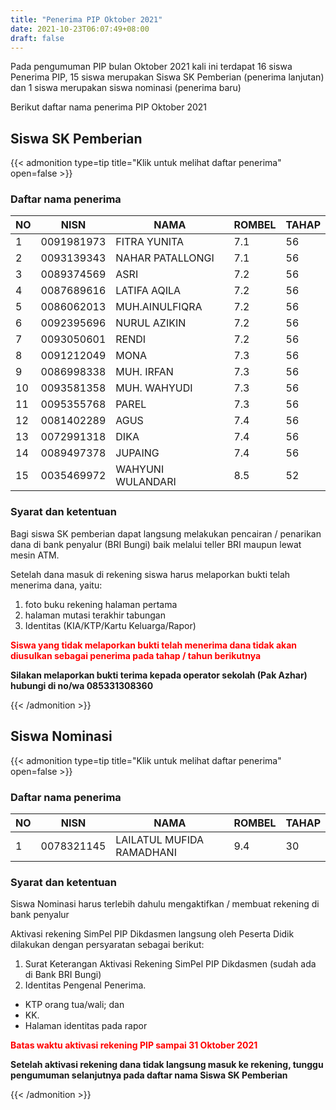 ```yaml
---
title: "Penerima PIP Oktober 2021"
date: 2021-10-23T06:07:49+08:00
draft: false
---
```


Pada pengumuman PIP bulan Oktober 2021 kali ini terdapat 16 siswa Penerima PIP, 15 siswa merupakan Siswa SK Pemberian (penerima lanjutan) dan 1 siswa merupakan siswa nominasi (penerima baru)

Berikut daftar nama penerima PIP Oktober 2021

## Siswa SK Pemberian

{{< admonition type=tip title="Klik untuk melihat daftar penerima" open=false >}}

  ### Daftar nama penerima

| NO | NISN       | NAMA              | ROMBEL | TAHAP |
| -- | ---------- | ----------------- | ------ | ----- |
| 1  | 0091981973 | FITRA YUNITA      | 7.1    | 56    |
| 2  | 0093139343 | NAHAR PATALLONGI  | 7.1    | 56    |
| 3  | 0089374569 | ASRI              | 7.2    | 56    |
| 4  | 0087689616 | LATIFA AQILA      | 7.2    | 56    |
| 5  | 0086062013 | MUH.AINULFIQRA    | 7.2    | 56    |
| 6  | 0092395696 | NURUL AZIKIN      | 7.2    | 56    |
| 7  | 0093050601 | RENDI             | 7.2    | 56    |
| 8  | 0091212049 | MONA              | 7.3    | 56    |
| 9  | 0086998338 | MUH. IRFAN        | 7.3    | 56    |
| 10 | 0093581358 | MUH. WAHYUDI      | 7.3    | 56    |
| 11 | 0095355768 | PAREL             | 7.3    | 56    |
| 12 | 0081402289 | AGUS              | 7.4    | 56    |
| 13 | 0072991318 | DIKA              | 7.4    | 56    |
| 14 | 0089497378 | JUPAING           | 7.4    | 56    |
| 15 | 0035469972 | WAHYUNI WULANDARI | 8.5    | 52    |

### Syarat dan ketentuan
  Bagi siswa SK pemberian dapat langsung melakukan pencairan / penarikan dana di bank penyalur (BRI Bungi) baik melalui teller BRI maupun lewat mesin ATM.
  
  Setelah dana masuk di rekening siswa harus melaporkan bukti telah menerima dana, yaitu:
  1) foto buku rekening halaman pertama 
  2) halaman mutasi terakhir tabungan 
  3) Identitas (KIA/KTP/Kartu Keluarga/Rapor)
  
  <span style="color:#ff0000"> **Siswa yang tidak melaporkan bukti telah menerima dana tidak akan diusulkan sebagai penerima pada tahap / tahun berikutnya** </span>
  
  **Silakan melaporkan bukti terima kepada operator sekolah (Pak Azhar) hubungi di no/wa 085331308360**

{{< /admonition >}}


## Siswa Nominasi

{{< admonition type=tip title="Klik untuk melihat daftar penerima" open=false >}}

  ### Daftar nama penerima
  
| NO | NISN       | NAMA                      | ROMBEL | TAHAP |
| -- | ---------- | ------------------------- | ------ | ----- |
| 1  | 0078321145 | LAILATUL MUFIDA RAMADHANI | 9.4    | 30    |

### Syarat dan ketentuan
Siswa Nominasi harus terlebih dahulu mengaktifkan / membuat rekening di bank penyalur

Aktivasi rekening SimPel PIP Dikdasmen langsung oleh Peserta Didik dilakukan dengan persyaratan sebagai berikut:

1. Surat Keterangan Aktivasi Rekening SimPel PIP Dikdasmen (sudah ada di Bank BRI Bungi)
2. Identitas Pengenal Penerima.
  - KTP orang tua/wali; dan
  - KK.
  - Halaman identitas pada rapor

<span style="color:#ff0000"> **Batas waktu aktivasi rekening PIP sampai 31 Oktober 2021** </span>

**Setelah aktivasi rekening dana tidak langsung masuk ke rekening, tunggu pengumuman selanjutnya pada daftar nama Siswa SK Pemberian**

{{< /admonition >}}